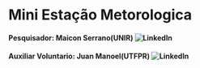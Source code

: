 # Mini Estação Metorologica 


#### Pesquisador: Maicon Serrano(UNIR) ![Linkedln](https://www.linkedin.com/in/maicon-serr%C3%A3o-57a44013b/)

#### Auxiliar Voluntario: Juan Manoel(UTFPR) ![Linkedln](https://www.linkedin.com/in/juan-manoel-6309ba84/)


